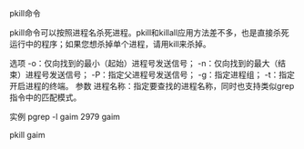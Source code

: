 pkill命令

pkill命令可以按照进程名杀死进程。pkill和killall应用方法差不多，也是直接杀死运行中的程序；如果您想杀掉单个进程，请用kill来杀掉。

选项
-o：仅向找到的最小（起始）进程号发送信号；
-n：仅向找到的最大（结束）进程号发送信号；
-P：指定父进程号发送信号；
-g：指定进程组；
-t：指定开启进程的终端。
参数
进程名称：指定要查找的进程名称，同时也支持类似grep指令中的匹配模式。

实例
pgrep -l gaim
2979 gaim

pkill gaim